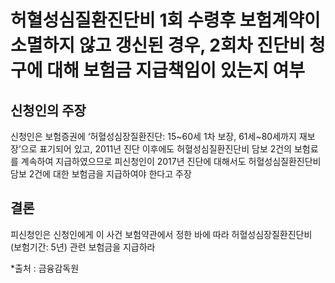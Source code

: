 # 허혈성심질환진단비 1회 수령후 보험계약이 소멸하지 않고 갱신된 경우, 2회차 진단비 청구에 대해 보험금 지급책임이 있는지 여부


## 신청인의 주장

신청인은 보험증권에 ‘허혈성심장질환진단: 15~60세 1차 보장, 61세~80세까지 재보장’으로 표기되어 있고, 2011년 진단 이후에도 허혈성심질환진단비 담보 2건의 보험료를 계속하여 지급하였으므로 피신청인이 2017년 진단에 대해서도 허혈성심질환진단비 담보 2건에 대한 보험금을 지급하여야 한다고 주장

## 결론

피신청인은 신청인에게 이 사건 보험약관에서 정한 바에 따라 허혈성심장질환진단비 (보험기간: 5년) 관련 보험금을 지급하라

*출처 : 금융감독원
